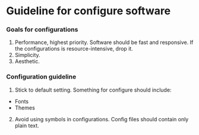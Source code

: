 # Guideline for configure software 

### Goals for configurations 
1. Performance, highest priority. Software should be fast and responsive. If the configurations is resource-intensive, drop it.
2. Simplicity. 
3. Aesthetic. 

### Configuration guideline
1. Stick to default setting. Something for configure should include:   
  - Fonts 
  - Themes
2. Avoid using symbols in configurations. Config files should contain only plain text.

